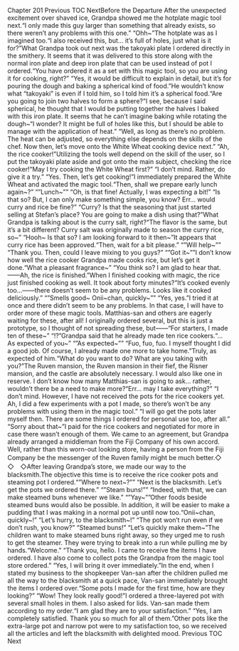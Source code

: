 Chapter 201 Previous TOC NextBefore the Departure After the unexpected excitement over shaved ice, Grandpa showed me the hotplate magic tool next.“I only made this guy larger than something that already exists, so there weren’t any problems with this one.” “Ohh~”The hotplate was as I imagined too.“I also received this, but… it’s full of holes, just what is it for?”What Grandpa took out next was the takoyaki plate I ordered directly in the smithery. It seems that it was delivered to this store along with the normal iron plate and deep iron plate that can be used instead of pot I ordered.“You have ordered it as a set with this magic tool, so you are using it for cooking, right?” “Yes, it would be difficult to explain in detail, but it’s for pouring the dough and baking a spherical kind of food.”He wouldn’t know what “takoyaki” is even if I told him, so I told him it’s a spherical food.“Are you going to join two halves to form a sphere?”I see, because I said spherical, he thought that I would be putting together the halves I baked with this iron plate. It seems that he can’t imagine baking while rotating the dough~“I wonder? It might be full of holes like this, but I should be able to manage with the application of heat.” “Well, as long as there’s no problem. The heat can be adjusted, so everything else depends on the skills of the chef. Now then, let’s move onto the White Wheat cooking device next.” “Ah, the rice cooker!”Utilizing the tools well depend on the skill of the user, so I put the takoyaki plate aside and got onto the main subject, checking the rice cooker!“May I try cooking the White Wheat first?” “I don’t mind. Rather, do give it a try.” “Yes. Then, let’s get cooking!”I immediately prepared the White Wheat and activated the magic tool.“Then, shall we prepare early lunch again~?” “”Lunch~”” “Oh, is that fine! Actually, I was expecting a bit!” “Is that so? But, I can only make something simple, you know? Err… would curry and rice be fine?” “Curry? Is that the seasoning that just started selling at Stefan’s place? You are going to make a dish using that?”What Grandpa is talking about is the curry salt, right?“The flavor is the same, but it’s a bit different? Curry salt was originally made to season the curry rice, so~” “Hooh~ Is that so? I am looking forward to it then~”It appears that curry rice has been approved.“Then, wait for a bit please.” “”Will help~”” “Thank you. Then, could I leave mixing to you guys?” “”Got it~””I don’t know how well the rice cooker Grandpa made cooks rice, but let’s get it done.“What a pleasant fragrance~” “You think so? I am glad to hear that.——Ah, the rice is finished.”When I finished cooking with magic, the rice just finished cooking as well. It took about forty minutes?“It’s cooked evenly too…——there doesn’t seem to be any problems. Looks like it cooked deliciously.” “”Smells good~ Onii~chan, quickly~”” “Yes, yes.”I tried it at once and there didn’t seem to be any problems. In that case, I will have to order more of these magic tools. Matthias-san and others are eagerly waiting for these, after all! I originally ordered several, but this is just a prototype, so I thought of not spreading these, but——“For starters, I made ten of these~” “!?”Grandpa said that he already made ten rice cookers.“… As expected of you~” “”As expected~”” “Fuo, fuo, fuo. I myself thought I did a good job. Of course, I already made one more to take home.”Truly, as expected of him.“What do you want to do? What are you taking with you?”The Ruven mansion, the Ruven mansion in their fief, the Risner mansion, and the castle are absolutely necessary. I would also like one in reserve. I don’t know how many Matthias-san is going to ask… rather, wouldn’t there be a need to make more?“Err… may I take everything?” “I don’t mind. However, I have not received the pots for the rice cookers yet. Ah, I did a few experiments with a pot I made, so there’s won’t be any problems with using them in the magic tool.” “I will go get the pots later myself then. There are some things I ordered for personal use too, after all.” “Sorry about that~”I paid for the rice cookers and negotiated for more in case there wasn’t enough of them. We came to an agreement, but Grandpa already arranged a middleman from the Fiji Company of his own accord. Well, rather than this worn-out looking store, having a person from the Fiji Company be the messenger of the Ruven family might be much better.◇　◇　◇After leaving Grandpa’s store, we made our way to the blacksmith.The objective this time is to receive the rice cooker pots and steaming pot I ordered.“”Where to next~?”” “Next is the blacksmith. Let’s get the pots we ordered there.” “”Steam buns!”” “Indeed, with that, we can make steamed buns whenever we like.” “”Yay~””Other foods beside steamed buns would also be possible. In addition, it will be easier to make a pudding that I was making in a normal pot up until now too.“Onii~chan, quickly~!” “Let’s hurry, to the blacksmith~!” “The pot won’t run even if we don’t rush, you know?” “Steamed buns!” “Let’s quickly make them~”The children want to make steamed buns right away, so they urged me to rush to get the steamer. They were trying to break into a run while pulling me by hands.“Welcome.” “Thank you, hello. I came to receive the items I have ordered. I have also come to collect pots the Grandpa from the magic tool store ordered.” “Yes, I will bring it over immediately.”In the end, when I stated my business to the shopkeeper Van-san after the children pulled me all the way to the blacksmith at a quick pace, Van-san immediately brought the items I ordered over.“Some pots I made for the first time, how are they looking?” “Wow! They look really good!”I ordered a three-layered pot with several small holes in them. I also asked for lids. Van-san made them according to my order.“I am glad they are to your satisfaction.” “Yes, I am completely satisfied. Thank you so much for all of them.”Other pots like the extra-large pot and narrow pot were to my satisfaction too, so we received all the articles and left the blacksmith with delighted mood. Previous TOC Next